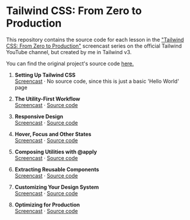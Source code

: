 # Tailwind CSS: From Zero to Production

This repository contains the source code for each lesson in the ["Tailwind CSS: From Zero to Production"](https://www.youtube.com/watch?v=elgqxmdVms8&list=PL5f_mz_zU5eXWYDXHUDOLBE0scnuJofO0&index=1) screencast series on the official Tailwind YouTube channel, but created by me in Tailwind v3.

You can find the original project's source code [here.](https://github.com/tailwindlabs/tailwindcss-from-zero-to-production)

1. **Setting Up Tailwind CSS**<br>
   [Screencast](https://www.youtube.com/watch?v=qYgogv4R8zg) &middot; No source code, since this is just a basic 'Hello World' page

2. **The Utility-First Workflow**<br>
   [Screencast](https://www.youtube.com/watch?v=UvF56fPGVt4) &middot; [Source code](https://github.com/TheOmer77/tailwindcss-from-zero-to-production/tree/644aa2e2603ded13a0392052119072a3f3698e65)

3. **Responsive Design**<br>
   [Screencast](https://www.youtube.com/watch?v=hX1zUdj4Dw4) &middot; [Source code](https://github.com/TheOmer77/tailwindcss-from-zero-to-production/tree/be3ed3955998b1ba4344942e11b75bc0597a14b4)

4. **Hover, Focus and Other States**<br>
   [Screencast](https://www.youtube.com/watch?v=5_BPDve5-3M) &middot; [Source code](https://github.com/TheOmer77/tailwindcss-from-zero-to-production/tree/aaac673c0cc54f269de97590233855834874c877)

5. **Composing Utilities with @apply**<br>
   [Screencast](https://www.youtube.com/watch?v=TrftauE2Vyk) &middot; [Source code](https://github.com/TheOmer77/tailwindcss-from-zero-to-production/tree/46d90394ce4ce1506e5bb1669b14125fb5e37e27)

6. **Extracting Reusable Components**<br>
   [Screencast](https://www.youtube.com/watch?v=v-mkUxhaFVA) &middot; [Source code](https://github.com/TheOmer77/tailwindcss-from-zero-to-production/tree/7d3c202eef9b8c4607e61b2055e8bdc7e91702b9)

7. **Customizing Your Design System**<br>
   [Screencast](https://www.youtube.com/watch?v=0l0Gx8gWPHk) &middot; [Source code](https://github.com/TheOmer77/tailwindcss-from-zero-to-production/tree/5c54c9afe64fb7cad9c72d53815fedaf67d22ffe)

8. **Optimizing for Production**<br>
   [Screencast](https://www.youtube.com/watch?v=HZn2LtBT59w) &middot; [Source code](https://github.com/TheOmer77/tailwindcss-from-zero-to-production/tree/e5bcfb4c6df7fcaee74948fb1c45a5d1de062200)
